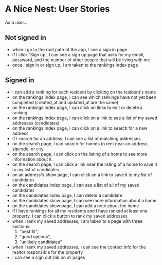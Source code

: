 # A Nice Nest: User Stories

*As a user...*

## Not signed in

- when I go to the root path of the app, I see a sign in page
- if I click 'Sign up', I can see a sign up page that asks for my email, password, and the number of other people that will be living with me
- once I sign in or sign up, I am taken to the rankings index page

## Signed in
- I can add a ranking for each resident by clicking on the resident's name
- on the rankings index page, I can see which rankings have not yet been completed (created_at and updated_at are the same)
- on the rankings index page, I can click on links to edit or delete a ranking
- on the rankings index page, I can click on a link to see a list of my saved addresses (candidates)
- on the rankings index page, I can click on a link to search for a new address
- if I search for an address, I can see a list of matching addresses
- on the search page, I can search for homes to rent near an address, zipcode, or city.
- on the search page, I can click on the listing of a home to see more information about it.
- on the search page, I can click a link near the listing of a home to save it to my list of candidates
- on an address's show page, I can click on a link to save it to my list of candidates
- on the candidates index page, I can see a list of all of my saved candidates
- on the candidates index page, I can delete a candidate
- on the candidates show page, I can see more information about a home
- on the candidates show page, I can add a note about the home
- if I have rankings for all my residents and I have ranked at least one property, I can click a button to rank my saved addresses
- when I rank my saved addresses, I am taken to a page with three sections:
  1. "best fit",
  2. "good options",
  3. "unlikely candidates"
- when I rank my saved addresses, I can see the contact info for the realtor responsible for the property
- I can see a sign out link on all pages
